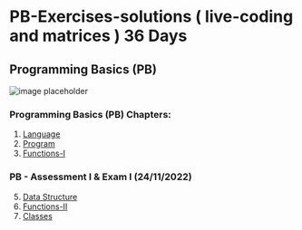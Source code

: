 # PB-Exercises-solutions ( live-coding and matrices ) 36 Days

## Programming Basics (PB)

![image placeholder](https://venturebeat.com/wp-content/uploads/2021/05/GettyImages-1291886933-e1624308433688.jpg?fit=2309%2C1154&strip=all)

### Programming Basics (PB) Chapters:

1.  [Language]()
2.  [Program]() 
3.  [Functions-I]()
### PB - Assessment I & Exam I (24/11/2022)
5.  [Data Structure]() 
6.  [Functions-II]()
7.  [Classes]()
